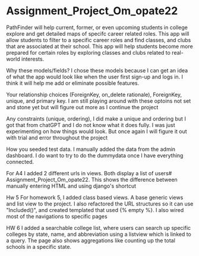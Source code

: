 # Assignment_Project_Om_opate22
PathFinder will help current, former, or even upcoming students in college explore and get detailed maps of specifc career related roles. This app will allow students to filter to a specific career roles and find classes, and clubs that are associated at their school. This app will help students become more prepared for certain roles by exploring classes and clubs related to real-world interests.  



Why these models/fields?
I chose these models because I can get an idea of what the app would look like when the user first sign-up and logs in. I think it will help me add or eliminate possible features.

Your relationship choices (ForeignKey, on_delete rationale),
ForeignKey, unique, and primary key. I am still playing around with these optoins not set and stone yet but will figure out more as I continue the project

Any constraints (unique, ordering),
I did make a unique and ordering but I got that from chatGPT and I do not know what it does fully. I was just experimenting on how things would look. But once again I will figure it out with trial and error throughout the project

How you seeded test data.
I manually added the data from the admin dashboard. I do want to try to do the dummydata once I have everything connected. 

For A4 I added 2 different urls in views. Both display a list of users# Assignment_Project_Om_opate22.
This shows the difference between manually entering HTML and using django's shortcut


Hw 5
For homework 5, I added class based views. A base generic views and list view to the project.
I also refactored the URL structures so it can use  "Included()", and created templated that used {% empty %}. I also wired most of the navigations to specific pages


HW 6
I added a searchable college list, where users can search up specific colleges by state, name, and abbreviation using a listview which is linked to a query. The page also shows aggregations like counting up the total schools in a specific state.  